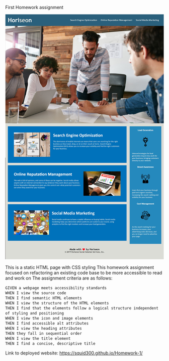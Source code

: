First Homework assignment

![Employee data](/assets/images/Website-Image.jpg?raw=true "Website Image")

This is a static HTML page with CSS styling
This homework assignment focused on refactoring an existing code base to be more accessible to read and work on
The assignment criteria are as follows:
```
GIVEN a webpage meets accessibility standards
WHEN I view the source code
THEN I find semantic HTML elements
WHEN I view the structure of the HTML elements
THEN I find that the elements follow a logical structure independent of styling and positioning
WHEN I view the icon and image elements
THEN I find accessible alt attributes
WHEN I view the heading attributes
THEN they fall in sequential order
WHEN I view the title element
THEN I find a concise, descriptive title
```

Link to deployed website: https://squid300.github.io/Homework-1/